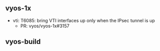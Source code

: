 ## vyos-1x
- vti: T6085: bring VTI interfaces up only when the IPsec tunnel is up
   - PR: vyos/vyos-1x#3157


## vyos-build

